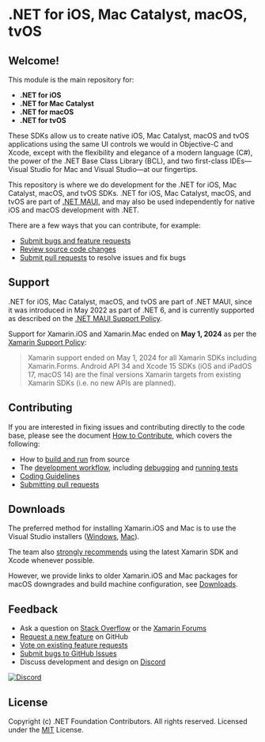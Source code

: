 # .NET for iOS, Mac Catalyst, macOS, tvOS #

## Welcome!

This module is the main repository for:
- **.NET for iOS**
- **.NET for Mac Catalyst**
- **.NET for macOS**
- **.NET for tvOS**

These SDKs allow us to create native iOS, Mac Catalyst, macOS and tvOS applications using the same UI controls we would in Objective-C and Xcode, except with the flexibility and elegance of a modern language (C#), the power of the .NET Base Class Library (BCL), and two first-class IDEs&mdash;Visual Studio for Mac and Visual Studio&mdash;at our fingertips.

This repository is where we do development for the .NET for iOS, Mac Catalyst, macOS, and tvOS SDKs. .NET for iOS, Mac Catalyst, macOS, and tvOS are part of [.NET MAUI][maui-intro], and may also be used independently for native iOS and macOS development with .NET.

There are a few ways that you can contribute, for example:

- [Submit bugs and feature requests](https://github.com/xamarin/xamarin-macios/wiki/Submitting-Bugs-&-Suggestions)
- [Review source code changes](https://github.com/xamarin/xamarin-macios/pulls)
- [Submit pull requests](https://github.com/xamarin/xamarin-macios/wiki/How-to-Contribute#pull-requests) to resolve issues and fix bugs

[maui-intro]: https://learn.microsoft.com/en-us/dotnet/maui/what-is-maui

## Support

.NET for iOS, Mac Catalyst, macOS, and tvOS are part of .NET MAUI, since it was introduced in May 2022 as part of .NET 6, and is currently supported as described on the [.NET MAUI Support Policy][maui-support-policy].

Support for Xamarin.iOS and Xamarin.Mac ended on **May 1, 2024** as per the [Xamarin Support Policy][xamarin-support-policy]:

> Xamarin support ended on May 1, 2024 for all Xamarin SDKs including Xamarin.Forms. Android API 34 and Xcode 15 SDKs (iOS and iPadOS 17, macOS 14) are the final versions Xamarin targets from existing Xamarin SDKs (i.e. no new APIs are planned).

[maui-support-policy]: https://dotnet.microsoft.com/en-us/platform/support/policy/maui
[xamarin-support-policy]: https://dotnet.microsoft.com/en-us/platform/support/policy/xamarin

## Contributing

If you are interested in fixing issues and contributing directly to the code base, please see the document [How to Contribute](https://github.com/xamarin/xamarin-macios/wiki/How-to-Contribute), which covers the following:

- How to [build and run](https://github.com/xamarin/xamarin-macios/wiki/Build-&-Run) from source
- The [development workflow](https://github.com/xamarin/xamarin-macios/wiki/How-to-Contribute#work-branches), including [debugging](https://github.com/xamarin/xamarin-macios/wiki/Build-&-Run#debugging-applications-from-source) and [running tests](https://github.com/xamarin/xamarin-macios/blob/main/tests/README.md)
- [Coding Guidelines](https://github.com/xamarin/xamarin-macios/wiki/How-to-Contribute#coding-guidelines)
- [Submitting pull requests](https://github.com/xamarin/xamarin-macios/wiki/How-to-Contribute#pull-requests)

## Downloads

The preferred method for installing Xamarin.iOS and Mac is to use the Visual Studio installers ([Windows](https://docs.microsoft.com/xamarin/ios/get-started/installation/windows/?pivots=windows), [Mac](https://docs.microsoft.com/visualstudio/mac/installation?view=vsmac-2019)).

The team also [strongly recommends](https://docs.microsoft.com/xamarin/ios/troubleshooting/questions/old-version-xcode) using the latest Xamarin SDK and Xcode whenever possible.

However, we provide links to older Xamarin.iOS and Mac packages for macOS downgrades and build machine configuration, see [Downloads](DOWNLOADS.md).

## Feedback

- Ask a question on [Stack Overflow](https://stackoverflow.com/questions/tagged/xamarin.ios) or the [Xamarin Forums](https://learn.microsoft.com/en-us/answers/tags/18/xamarin)
- [Request a new feature](https://github.com/xamarin/xamarin-macios/wiki/Submitting-Bugs-&-Suggestions#writing-good-bug-reports-and-feature-requests) on GitHub
- [Vote on existing feature requests](https://github.com/xamarin/xamarin-macios/wiki/Submitting-Bugs-&-Suggestions#before-submitting-an-issue)
- [Submit bugs to GitHub Issues](https://github.com/xamarin/xamarin-macios/wiki/Submitting-Bugs-&-Suggestions)
- Discuss development and design on [Discord](https://discord.gg/Gw6cvsq)

[![Discord](https://img.shields.io/discord/732297728826277939.svg?label=Join%20chat&logo=discord&logoColor=ffffff&color=7389D8&labelColor=6A7EC2)](https://discord.gg/Gw6cvsq)

## License

Copyright (c) .NET Foundation Contributors. All rights reserved.
Licensed under the [MIT](https://github.com/xamarin/xamarin-macios/blob/main/LICENSE) License.
